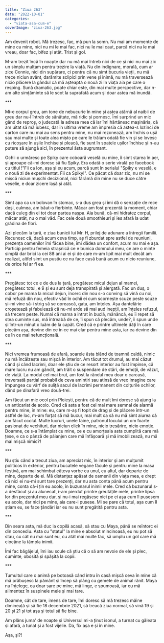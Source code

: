 ```yaml
---
title: "Ziua 263"
date: "2022-10-01"
categories: 
  - "viata-asa-cum-e"
coverImage: "ziua-263.jpg"
---
```


Am devenit robot. Mă trezesc, fac, mă pun la somn. Nu mai am momente de mine cu mine, nici nu mi le mai fac, nici nu le mai caut, parcă nici nu le mai vreau, doar fac, bifez și atât. Trist și gol.

M-am trezit încă în noapte dar nu mă mai întreb nici de ce și nici nu mai zic un simplu mulțam pentru trezire la viață. Nu din indignare, morală, cum ar zice Connie, nici din supărare, ci pentru că nu simt bucuria vieții, nu mă trece niciun avânt, darămite sclipici prin vene și inimă, nu mă traversează nicio plăcere la gândul că mă așteaptă o nouă zi în viața aia pe care o resping. Sună dramatic, poate chiar este, din mai multe perspective, dar n-am alte simțăminte să le scot la suprafată acum și doar astea mă inundă.

\*\*\*

Mi-e corpul greu, am tone de nebucurie în mine și astea atârnă al naibii de greu dar nu-l întreb de sănătate, mă ridic și pornesc. Îmi surprind un mic gând de reproș, o judecată la adresa mea că iar îmi hărtănesc mașinăria, că am uitat să mă iubesc, dar în ultima vreme am impresia că astea-s lozinci de carton care nu mai au sens pentru mine, nu mai rezonează, am închis o ușă sau mai multe și toate alea mișto pe care le trăiam odată fie vin și se lovesc cu ricoșare în ușile închise și pleacă, fie sunt în spatele ușilor închise și n-au putere să ajungă aici, în prezentul ăsta sugrumant.

Ochii o urmăresc pe Spiky care coboară veselă cu mine, îi simt starea în aer, și aproape că-mi doresc să fiu Spiky. Era odată o serie virală pe facebook cu titlul !"Fii ca Ion, așa și eu acum, parcă sunt în serialul "Spiky e veselă, e o nouă zi de experimentat. Fii ca Spiky!". Ce păcat că doar zic, nu mi se mișcă niciun mușchi decizional, nici fărâmă din mine nu se duce către veselie, e doar zicere lașă și atât.

\*\*\*

Simt apa ca un bolovan în stomac, s-a dus grea și îmi dă o senzație de rece deși, culmea, am băut-o fierbinte. Măcar am fost prezentă la moment, chiar dacă culeg din el tot doar partea nașpa. Aia bună, că-mi hidratez corpul, măcar atât, nu o mai văd. Fac cele două smoothieuri și ies afară la udat grădina de flori.

Azi plecăm la țară, e ziua bunicii lui Mr. H, prilej de adunare a întregii familii. Recunosc că, dacă acum ceva timp, aș fi zburdat spre astfel de reuniuni, prezența oamenilor îmi făcea bine, îmi dădea un confort, acum nu mai e așa. Particip pentru femeia strașnică ce e bunica domnului meu, ce are o minte simplă dar brici la cei 88 ani ai ei și de care m-am lipit mai mult decât am realizat, altfel simt un pustiu ce nu face casă bună acum cu nicio reuniune, de orice fel ar fi ea.

\*\*\*

Pregătesc tot ce e de dus la țară, pregătesc micul dejun al mamei, pregătesc totul, e 9 și eu sunt deja transpirată și alergată. Fac un duș, o cobor pe mama la micul dejun, încerc din nou s-o conving să vină cu noi, mă refuză din nou, efectiv văd în ochii ei cum scornește scuze peste scuze și-mi vine să-i strig să se oprească, gata, am înțeles. Așa dantelărie croșetează și fabulează că nu-mi arde să mai aud inepții, am înțeles refuzul, să trecem peste. Numai că mama a intrat în buclă, mănâncă, eu îi repet să stea cuminte sus, mă întreabă de ce, îi spun că plecăm, unde?, îi spun unde și într-un minut o luăm de la capăt. Cred că e printre ultimele dăți în care plecăm așa, devine din ce în ce mai clar pentru mine asta, iar ea devine din ce în ce mai nefuncțională.

\*\*\*

Nici vremea frumoasă de afară, soarele ăsta blând de toamnă caldă, nimic nu mă încălzește sau mișcă în interior. Am tăcut tot drumul, au mai căzut când și când lacrimi, doar ele știu de ce resort interior au fost împinse, că mare lucru nu am gândit, am trăit o suspendare de stări, de emoții, de văzut, de viață. La modul cel mai brut, am fost la rândul meu doar o carcasă, traversată parțial probabil de ceva amintiri sau atinsă de vreo imagine care împungea cu vârf de suliță sacul de lacrimi permanent din colțurile ochilor, dând pe dinafară vreo două-trei. 

Am făcut un mic ocol prin Ploiești, pentru că de mult îmi doresc să ajung la un anticariat de acolo. Cred că asta a fost cel mai mare semnal de alarmă pentru mine, în mine: eu, care m-aș fi topit de drag și de plăcere într-un astfel de loc, m-am forțat să mă bucur, mai mult ca să nu mă simt aiurea că am făcut ocolul. Multe lucruri, unele faine, patronul locului un om foarte pasionat de vechituri, dar niciun click în mine, nicio tresărire, nicio emoție. Doamne, ce s-a întâmplat cu mine, ce e cu amorțeala asta cumplită care mă țese, e ca o pânză de păianjen care mă înfășoară și mă imobilizează, nu mă mai mișcă nimic?!

\*\*\*

Nu știu când a trecut ziua, am apreciat mic, în interior și am mulțumit politicos în exterior, pentru bucatele vegane făcute și pentru mine la masa festivă, am mai schimbat câteva vorbe cu unul, cu altul, dar departe de mine, departe de ei. Mă distanțez apăsat de oamenii din viața mea, e drept că nici ei nu-mi sunt tare prezenți, dar nu asta conta până acum pentru mine, conta că-i țin eu acolo, în buzunarul inimii mele. Cred că buzunarul s-a desfăcut și au alunecat, i-am pierdut printre greutățile mele, printre lipsa lor din prezentul meu dur, și nu-i mai regăsesc nici pe ei așa cum îi pusesem eu acolo, dar nici pe mine, aia care-i pusese. Mi se pare că totul, așa cum îl știam eu, se face țândări iar eu nu sunt pregătită pentru asta.

\*\*\*

Din seara asta, mă duc la copilă acasă, să stau cu Maya, până se reîntorc ei din concediu. Asta cu "statul" la mine e absolut mincinoasă, eu nu pot să stau, cu cât nu mai sunt eu, cu atât mai multe fac, să umplu un gol care mă ciocăne la tâmpla inimii.

Îmi fac băgăjelul, îmi iau scule că știu că o să am nevoie de ele și plec, cuminte, obosită și spășită la copii. 

\*\*\*

Tumultul care o animă pe botoasă când intru în casă mișcă ceva în mine că mă prăbușesc la pământ și încep să plâng cu gemete de animal rănit. Maya nu înțelege, ea doar sare pe mine, mă linge, e spumoasă, iar eu mă alimentez în suspinele mele și mai tare.

Doamne, cât de tare, imens de tare, îmi doresc să mă trezesc mâine dimineață și să fie 18 decembrie 2021, să treacă ziua normal, să vină 19 și 20 și 21 și tot așa și totul să fie bine. 

Am plâns juma' de noapte și Universul mi-a ținut isonul, a turnat cu găleata și afară, a tunat și a fost vijelie. Da, fix așa e și în mine. 

Așa, și?!
